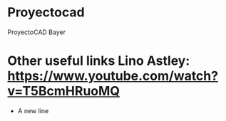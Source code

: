 # Proyectocad
ProyectoCAD Bayer
# Other useful links Lino Astley: https://www.youtube.com/watch?v=T5BcmHRuoMQ
* A new line
